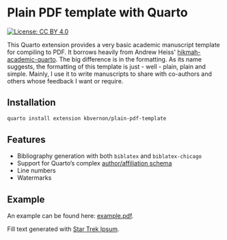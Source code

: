 
# Plain PDF template with Quarto

<!-- badges: start -->
[![License: CC BY 4.0](https://img.shields.io/badge/License-CC_BY_4.0-lightgrey.svg)](https://creativecommons.org/licenses/by/4.0/)
<!-- badges: end -->

This Quarto extension provides a very basic academic manuscript template for compiling to PDF. It borrows heavily from Andrew Heiss' [hikmah-academic-quarto](https://github.com/andrewheiss/hikmah-academic-quarto). The big difference is in the formatting. As its name suggests, the formatting of this template is just - well - plain, plain and simple. Mainly, I use it to write manuscripts to share with co-authors and others whose feedback I want or require.

## Installation

```bash
quarto install extension kbvernon/plain-pdf-template
```

## Features

- Bibliography generation with both `biblatex` and `biblatex-chicago`
- Support for Quarto’s complex [author/affiliation
  schema](https://quarto.org/docs/journals/authors.html)
- Line numbers
- Watermarks

## Example

An example can be found here: [example.pdf](https://github.com/kbvernon/plain-pdf-template/blob/main/example.pdf).

Fill text generated with [Star Trek Ipsum](https://github.com/vlad-saling/star-trek-ipsum).
